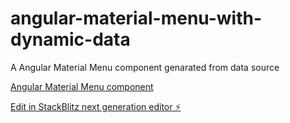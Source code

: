 # angular-material-menu-with-dynamic-data
A Angular Material Menu component genarated from data source

[Angular Material Menu component](https://material.angular.io/components/menu/examples)

[Edit in StackBlitz next generation editor ⚡️](https://stackblitz.com/~/github.com/GoceBogdanovski/angular-material-menu-with-dynamic-data)